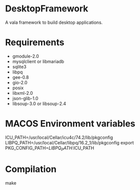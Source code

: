 # DesktopFramework
A vala framework to build desktop applications.

# Requirements

- gmodule-2.0
- mysqlclient or libmariadb
- sqlite3
- libpq
- gee-0.8
- gio-2.0
- posix
- libxml-2.0
- json-glib-1.0
- libsoup-3.0 or libsoup-2.4

# MACOS Environment variables

ICU_PATH=/usr/local/Cellar/icu4c/74.2/lib/pkgconfig
LIBPQ_PATH=/usr/local/Cellar/libpq/16.2_1/lib/pkgconfig
export PKG_CONFIG_PATH=$LIBPQ_PATH:$ICU_PATH

# Compilation

make
